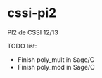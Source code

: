 cssi-pi2
========

PI2 de CSSI 12/13

TODO list:
 * Finish poly_mult in Sage/C
 * Finish poly_mod in Sage/C
